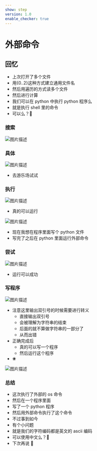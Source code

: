 ```yaml
---
show: step
version: 1.0
enable_checker: true
---
```


# 外部命令

## 回忆

- 上次打开了多个文件
- 用{0..2}这种方式建立通用文件名
- 然后用遍历的方式读多个文件
- 然后进行计算
- 我们可以在 python 中执行 python 程序么
- 就是执行 shell 里的命令
- 可以么？🤔

### 搜索

![图片描述](https://doc.shiyanlou.com/courses/uid1190679-20210827-1630036970439)

### 具体

![图片描述](https://doc.shiyanlou.com/courses/uid1190679-20210827-1630037087154)

- 去游乐场试试

### 执行

![图片描述](https://doc.shiyanlou.com/courses/uid1190679-20210827-1630037227811)

- 真的可以运行

![图片描述](https://doc.shiyanlou.com/courses/uid1190679-20210827-1630037337656)

- 现在我想在程序里面写个 python 文件
- 写完了之后在 python 里面运行外部命令

### 尝试

![图片描述](https://doc.shiyanlou.com/courses/uid1190679-20210827-1630037538773)

- 运行可以成功

### 写程序

![图片描述](https://doc.shiyanlou.com/courses/uid1190679-20210827-1630037896375)

- 注意这里输出双引号的时候需要进行转义
	- 直接输出双引号
	- 会被理解为字符串的结束
	- 后面的就不算做字符串的一部分了
	- 从而出错
- 正确完成后
	- 真的可以写一个程序
	- 然后运行这个程序
- ❀

![图片描述](https://doc.shiyanlou.com/courses/uid1190679-20210827-1630037979704)

### 总结

- 这次执行了外部的 os 命令
- 然后在一个程序里面
- 写了一个 python 程序
- 然后用外部命令执行了这个命令
- 不过事到如今
- 有个小问题
- 就是我们的字符编码都是英文的 ascii 编码
- 可以使用中文么？🤔
- 下次再说 👋
